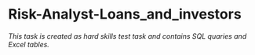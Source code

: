 # Risk-Analyst-Loans_and_investors
###### This task is created as hard skills test task and contains SQL quaries and Excel tables.

